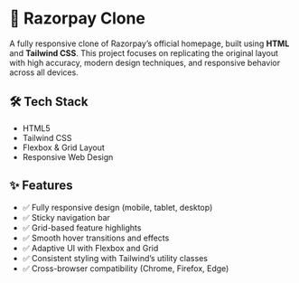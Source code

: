 # 🔁 Razorpay Clone

A fully responsive clone of Razorpay’s official homepage, built using **HTML** and **Tailwind CSS**. This project focuses on replicating the original layout with high accuracy, modern design techniques, and responsive behavior across all devices.

## 🛠️ Tech Stack
- HTML5
- Tailwind CSS
- Flexbox & Grid Layout
- Responsive Web Design

## ✨ Features
- ✅ Fully responsive design (mobile, tablet, desktop)
- ✅ Sticky navigation bar
- ✅ Grid-based feature highlights
- ✅ Smooth hover transitions and effects
- ✅ Adaptive UI with Flexbox and Grid
- ✅ Consistent styling with Tailwind’s utility classes
- ✅ Cross-browser compatibility (Chrome, Firefox, Edge)


